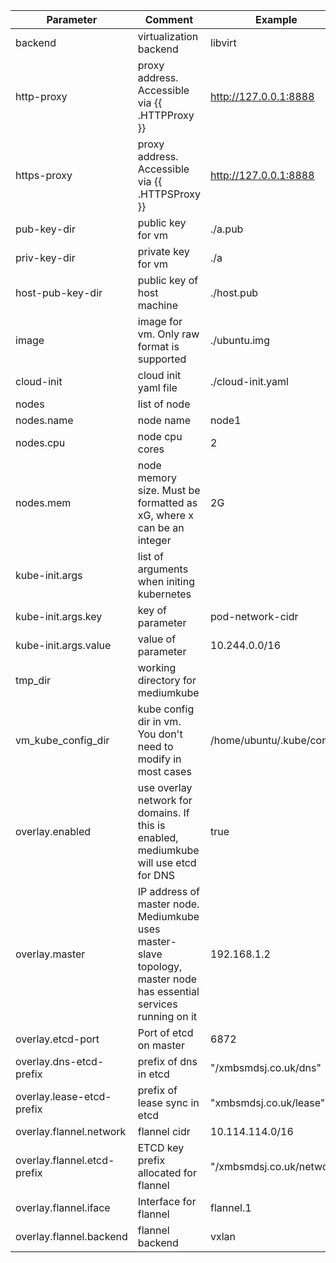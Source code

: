 | Parameter | Comment | Example |
|---|---|---|
|backend|virtualization backend| libvirt |
|http-proxy|proxy address. Accessible via {{ .HTTPProxy }}| http://127.0.0.1:8888 |
|https-proxy|proxy address. Accessible via {{ .HTTPSProxy }}| http://127.0.0.1:8888 |
|pub-key-dir|public key for vm|./a.pub|
|priv-key-dir|private key for vm|./a|
|host-pub-key-dir|public key of host machine|./host.pub|
|image|image for vm. Only raw format is supported|./ubuntu.img|
|cloud-init|cloud init yaml file|./cloud-init.yaml|
|nodes|list of node||
|nodes.name|node name|node1|
|nodes.cpu| node cpu cores|2|
|nodes.mem|node memory size. Must be formatted as xG, where x can be an integer|2G|
|kube-init.args|list of arguments when initing kubernetes||
|kube-init.args.key|key of parameter|pod-network-cidr|
|kube-init.args.value|value of parameter|10.244.0.0/16|
|tmp_dir|working directory for mediumkube||
|vm_kube_config_dir|kube config dir in vm. You don't need to modify in most cases|/home/ubuntu/.kube/config|
|overlay.enabled|use overlay network for domains. If this is  enabled, mediumkube will use etcd for DNS|true|
|overlay.master|IP address of master node. Mediumkube uses master-slave topology, master node has essential services running on it|192.168.1.2|
|overlay.etcd-port|Port of etcd on master|6872|
|overlay.dns-etcd-prefix|prefix of dns in etcd|"/xmbsmdsj.co.uk/dns"|
|overlay.lease-etcd-prefix|prefix of lease sync in etcd|"xmbsmdsj.co.uk/lease"|
|overlay.flannel.network|flannel cidr|10.114.114.0/16|
|overlay.flannel.etcd-prefix|ETCD key prefix allocated for flannel |"/xmbsmdsj.co.uk/network"|
|overlay.flannel.iface|Interface for flannel|flannel.1|
|overlay.flannel.backend|flannel backend|vxlan|